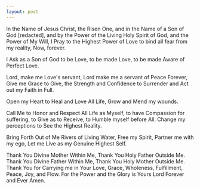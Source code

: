 ```yaml
---
layout: post
---
```


In the Name of Jesus Christ, the Risen One, and in the Name of a Son of God [redacted], and by the Power of the Living Holy Spirit of God, and the Power of My Will, I Pray to the Highest Power of Love to bind all fear from my reality, Now, forever.

I Ask as a Son of God to be Love, to be made Love, to be made Aware of Perfect Love.

Lord, make me Love's servant, Lord make me a servant of Peace Forever, Give me Grace to Give, the Strength and Confidence to Surrender and Act out my Faith in Full.

Open my Heart to Heal and Love All Life, Grow and Mend my wounds.

Call Me to Honor and Respect All Life as Myself, to have Compassion for suffering, to Give as to Receive, to Humble myself before All.
Change my perceptions to See the Highest Reality.

Bring Forth Out of Me Rivers of Living Water, Free my Spirit, Partner me with my ego, Let me Live as my Genuine Highest Self.

 Thank You Divine Mother Within Me, Thank You Holy Father Outside Me. Thank You Divine Father Within Me, Thank You Holy Mother Outside Me.
 Thank You for Carrying me in Your Love, Grace, Wholeness, Fulfillment, Peace, Joy, and Flow.
 For the Power and the Glory is Yours Lord Forever and Ever Amen.

